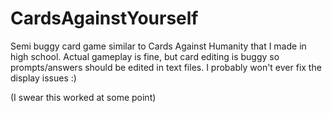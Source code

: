 # CardsAgainstYourself
Semi buggy card game similar to Cards Against Humanity that I made in high school. Actual gameplay is fine, but card editing is buggy so prompts/answers should be edited in text files. I probably won't ever fix the display issues :)

(I swear this worked at some point)
